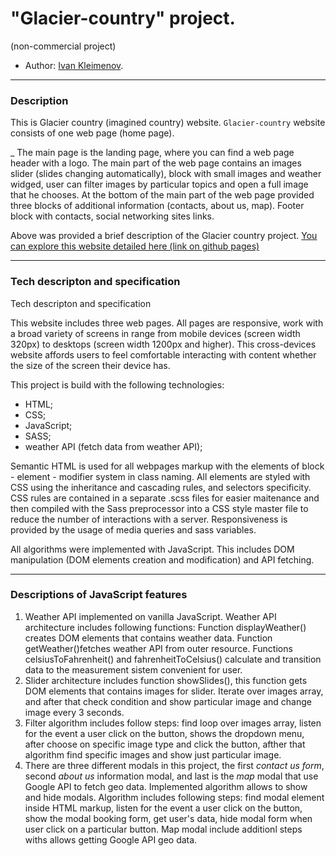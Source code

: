 # "Glacier-country" project. 
(non-commercial project)

* Author: [Ivan Kleimenov](https://github.com/kleimenov).

---
### Description
This is Glacier country (imagined country) website. `Glacier-country` website consists of one web page (home page).

_ The main page is the landing page, where you can find a web page header with a logo. 
The main part of the web page contains an images slider (slides changing automatically), block with small images and weather widged, 
user can filter images by particular topics and open a full image that he chooses. 
At the bottom of the main part of the web page provided three blocks of additional information (contacts, about us, map). 
Footer block with contacts, social networking sites links.


Above was provided a brief description of the Glacier country project.
[You can explore this website detailed here (link on github pages)](https://kleimenov.github.io/Glacier-country/)

---

### Tech descripton and specification

Tech descripton and specification

This website includes three web pages. All pages are responsive, work with a broad variety of screens in range from mobile devices (screen width 320px)
to desktops (screen width 1200px and higher). This cross-devices website affords users to feel comfortable interacting with content whether the size of the screen their device has.

This project is build with the following technologies:

- HTML;
- CSS;
- JavaScript;
- SASS;
- weather API (fetch data from weather API);

Semantic HTML is used for all webpages markup with the elements of block - element - modifier system in class naming. 
All elements are styled with CSS using the inheritance and cascading rules, and selectors specificity. 
CSS rules are contained in a separate .scss files for easier maitenance and then compiled with the Sass preprocessor into a CSS style master file 
to reduce the number of interactions with a server. Responsiveness is provided by the usage of media queries and sass variables. 

All algorithms were implemented with JavaScript. This includes DOM manipulation (DOM elements creation and modification) and API fetching.

---
### Descriptions of JavaScript features 
1) Weather API implemented on vanilla JavaScript. Weather API architecture includes following functions: Function displayWeather() creates DOM elements that contains weather data. 
Function getWeather()fetches weather API from outer resource. Functions celsiusToFahrenheit() and fahrenheitToCelsius() calculate and transition data to the measurement sistem convenient for user.
2) Slider architecture includes function showSlides(), this function gets DOM elements that contains images for slider. 
Iterate over images array, and after that check condition and show particular image and change image every 3 seconds.
3) Filter algorithm includes follow steps: find loop over images array, listen for the event a user click on the button, shows the dropdown menu, after choose on specific image type and click the button, 
afther that algorithm find specific images and show just particular image.
4) There are three different modals in this project, the first _contact us form_, second _about us_ information modal, and last is the _map_ modal that use Google API to fetch geo data. 
Implemented algorithm allows to show and hide modals. Algorithm includes following steps: find modal element inside HTML markup, listen for the event a user click on the button, show the modal booking form, 
get user's data, hide modal form when user click on a particular button. Map modal include additionl steps withs allows getting Google API geo data.


